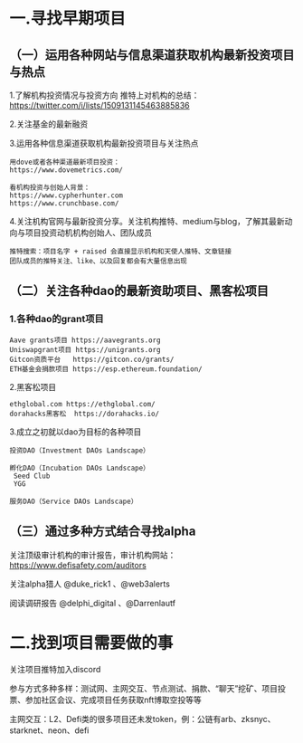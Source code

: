 

# 一.寻找早期项目

## （一）运用各种网站与信息渠道获取机构最新投资项目与热点

1.了解机构投资情况与投资方向
推特上对机构的总结：https://twitter.com/i/lists/1509131145463885836

2.关注基金的最新融资

3.运用各种信息渠道获取机构最新投资项目与关注热点
    
    用dove或者各种渠道最新项目投资：
    https://www.dovemetrics.com/

    看机构投资与创始人背景：
    https://www.cypherhunter.com
    https://www.crunchbase.com/

4.关注机构官网与最新投资分享。关注机构推特、medium与blog，了解其最新动向与项目投资动机机构创始人、团队成员
    
  
    推特搜索：项目名字 + raised 会直接显示机构和天使人推特、文章链接
    团队成员的推特关注、like、以及回复都会有大量信息出现



## （二）关注各种dao的最新资助项目、黑客松项目
### 1.各种dao的grant项目 

    Aave grants项目 https://aavegrants.org
    Uniswapgrant项目 https://unigrants.org
    Gitcon资质平台   https://gitcon.co/grants/
    ETH基金会捐款项目 https://esp.ethereum.foundation/

2.黑客松项目

    ethglobal.com https://ethglobal.com/
    dorahacks黑客松  https://dorahacks.io/

3.成立之初就以dao为目标的各种项目

    投资DAO（Investment DAOs Landscape）

    孵化DAO（Incubation DAOs Landscape）
     Seed Club
     YGG

    服务DAO（Service DAOs Landscape）


## （三）通过多种方式结合寻找alpha
关注顶级审计机构的审计报告，审计机构网站：
https://www.defisafety.com/auditors

关注alpha猎人
@duke_rick1 、@web3alerts

阅读调研报告
@delphi_digital 、@Darrenlautf



# 二.找到项目需要做的事

关注项目推特加入discord

参与方式多种多样：测试网、主网交互、节点测试、捐款、“聊天”挖矿、项目投票、参加社区会议、完成项目任务获取nft博取空投等等

主网交互：L2、Defi类的很多项目还未发token，例：公链有arb、zksnyc、
starknet、neon、defi

